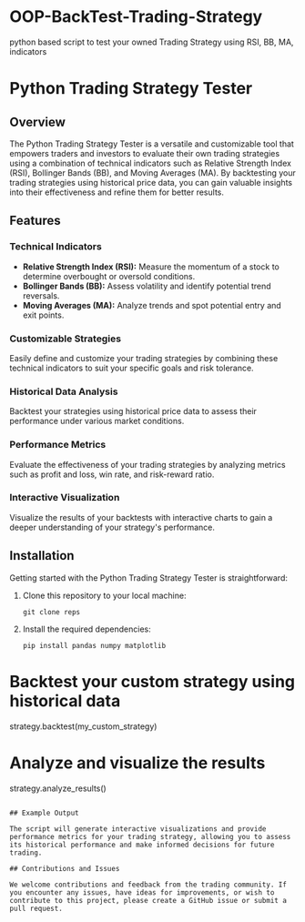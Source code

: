 # OOP-BackTest-Trading-Strategy
python based script to test your owned Trading Strategy using RSI, BB, MA, indicators 


# Python Trading Strategy Tester

## Overview

The Python Trading Strategy Tester is a versatile and customizable tool that empowers traders and investors to evaluate their own trading strategies using a combination of technical indicators such as Relative Strength Index (RSI), Bollinger Bands (BB), and Moving Averages (MA). By backtesting your trading strategies using historical price data, you can gain valuable insights into their effectiveness and refine them for better results.

## Features

### Technical Indicators
- **Relative Strength Index (RSI):** Measure the momentum of a stock to determine overbought or oversold conditions.
- **Bollinger Bands (BB):** Assess volatility and identify potential trend reversals.
- **Moving Averages (MA):** Analyze trends and spot potential entry and exit points.

### Customizable Strategies
Easily define and customize your trading strategies by combining these technical indicators to suit your specific goals and risk tolerance.

### Historical Data Analysis
Backtest your strategies using historical price data to assess their performance under various market conditions.

### Performance Metrics
Evaluate the effectiveness of your trading strategies by analyzing metrics such as profit and loss, win rate, and risk-reward ratio.

### Interactive Visualization
Visualize the results of your backtests with interactive charts to gain a deeper understanding of your strategy's performance.

## Installation

Getting started with the Python Trading Strategy Tester is straightforward:

1. Clone this repository to your local machine:

   ```shell
   git clone reps
   ```

2. Install the required dependencies:

   ```shell
   pip install pandas numpy matplotlib
   ```



# Backtest your custom strategy using historical data
strategy.backtest(my_custom_strategy)

# Analyze and visualize the results
strategy.analyze_results()
```

## Example Output

The script will generate interactive visualizations and provide performance metrics for your trading strategy, allowing you to assess its historical performance and make informed decisions for future trading.

## Contributions and Issues

We welcome contributions and feedback from the trading community. If you encounter any issues, have ideas for improvements, or wish to contribute to this project, please create a GitHub issue or submit a pull request.
